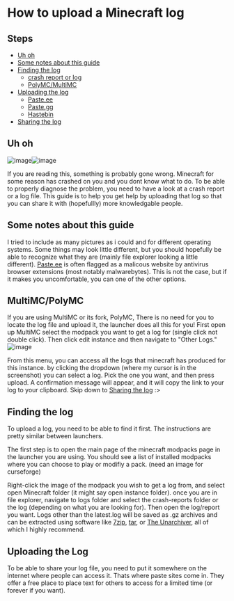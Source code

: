# How to upload a Minecraft log

## Steps
* [Uh oh](#uh-oh)
* [Some notes about this guide](#some-notes-about-this-guide)
* [Finding the log](#finding-the-log)
   * [crash report or log](#crash-report-or-log)
   * [PolyMC/MultiMC](#polymc-multimc)
* [Uploading the log](#installing-forge)
   * [Paste.ee](#paste.ee)
   * [Paste.gg](#paste.gg)
   * [Hastebin](#hastebin)
* [Sharing the log](#sharing-the-log)

## Uh oh
![image](https://user-images.githubusercontent.com/80121423/188249502-a9f2e862-ade8-4ccf-ae03-6cfa4471464a.png)![image](https://user-images.githubusercontent.com/80121423/188249534-5a88d663-8b51-4c0c-b712-b0339bdebbe8.png)

If you are reading this, something is probably gone wrong. Minecraft for some reason has crashed on you and you dont know what to do. To be able to properly diagnose the problem, you need to have a look at a crash report or a log file. This guide is to help you get help by uploading that log so that you can share it with (hopefullly) more knowledgable people. 

## Some notes about this guide
I tried to include as many pictures as i could and for different operating systems. Some things may look little different, but you should hopefully be able to recognize what they are (mainly file explorer looking a little different). [Paste.ee](https://paste.ee/) is often flagged as a malicous website by antivirus browser extensions (most notably malwarebytes). This is not the case, but if it makes you uncomfortable, you can one of the other options. 

## MultiMC/PolyMC
If you are using MultiMC or its fork, PolyMC, There is no need for you to locate the log file and upload it, the launcher does all this for you!
First open up MultiMC select the modpack you want to get a log for (single click not double click). Then click edit instance and then navigate to "Other Logs."
![image](https://user-images.githubusercontent.com/80121423/188250857-abd0c87e-53f2-41a2-aa65-08153ef88f1a.png)

From this menu, you can access all the logs that minecraft has produced for this instance. by clicking the dropdown (where my cursor is in the screenshot) you can select a log. Pick the one you want, and then press upload. A confirmation message will appear, and it will copy the link to your log to your clipboard. Skip down to [Sharing the log](#sharing-the-log) :>

## Finding the log
To upload a log, you need to be able to find it first. The instructions are pretty similar between launchers.

The first step is to open the main page of the minecraft modpacks page in the launcher you are using. You should see a list of installed modpacks where you can choose to play or modifiy a pack. (need an image for curseforge)

Right-click the image of the modpack you wish to get a log from, and select open Minecraft folder (it might say open instance folder). 
once you are in file explorer, navigate to logs folder and select the crash-reports folder or the log (depending on what you are looking for). Then open the log/report you want. Logs other than the latest.log will be saved as .gz archives and can be extracted using software like [7zip](https://www.7-zip.org/), [tar](https://man7.org/linux/man-pages/man1/tar.1.html), or [The Unarchiver](https://theunarchiver.com/), all of which I highly recommend. 


## Uploading the Log
To be able to share your log file, you need to put it somewhere on the internet where people can access it. Thats where paste sites come in. They offer a free place to place text for others to access for a limited time (or forever if you want). 
